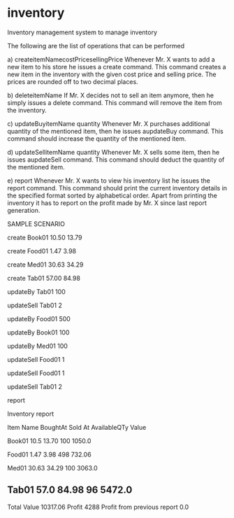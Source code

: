# inventory
Inventory management system to manage inventory

The following are the list of operations that can be performed 


a) createitemNamecostPricesellingPrice
	Whenever Mr. X wants to add a new item to his store he issues a create command. This command creates a new item in the inventory with the given cost price and selling price. The prices are rounded off to two decimal places.

b) deleteitemName
	If Mr. X decides not to sell an item anymore, then he simply issues a delete command. This command will remove the item from the inventory.

c) updateBuyitemName quantity
	Whenever Mr. X purchases additional quantity of the mentioned item, then he issues aupdateBuy command. This command should increase the quantity of the mentioned item.

d) updateSellitemName quantity
	Whenever Mr. X sells some item, then he issues aupdateSell command. This command should deduct the quantity of the mentioned item.

e) report
	Whenever Mr. X wants to view his inventory list he issues the report command. This command should print the current inventory details in the specified format sorted by alphabetical order. Apart from printing the inventory it has to report on the profit made by Mr. X since last report generation.


SAMPLE SCENARIO

create Book01 10.50 13.79

create Food01 1.47 3.98

create Med01 30.63 34.29

create Tab01 57.00 84.98

updateBy Tab01 100

updateSell Tab01 2

updateBy Food01 500

updateBy Book01 100

updateBy Med01 100

updateSell Food01 1

updateSell Food01 1

updateSell Tab01 2

report


Inventory report

Item Name  BoughtAt   Sold At  AvailableQTy Value

Book01    10.5        13.70    100          1050.0

Food01    1.47        3.98     498          732.06

Med01     30.63       34.29    100          3063.0

Tab01     57.0        84.98    96           5472.0
-------------------------------------------------------
Total Value                                 10317.06
Profit                                      4288
Profit from previous report                 0.0



